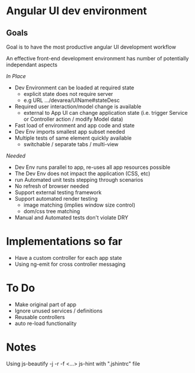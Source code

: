 Angular UI dev environment
==========================

Goals
-----

Goal is to have the most productive angular UI development workflow

An effective front-end development environment has number of potentially independant aspects

_In Place_

* Dev Environment can be loaded at required state 
	- explicit state does not require server
	- e.g URL .../devarea/UIName#stateDesc
* Required user interaction/model change is available
	- external to App UI can change application state (i.e. trigger Service or Controller action / modify Model data)
* Fast load of environment and app code and state
* Dev Env imports smallest app subset needed
* Multiple tests of same element quickly available
	- switchable / separate tabs / multi-view
		
_Needed_

* Dev Env runs parallel to app, re-uses all app resources possible
* The Dev Env does not impact the application (CSS, etc)
* run Automated unit tests stepping through scenarios
* No refresh of browser needed
* Support external testing framework
* Support automated render testing
	- image matching (implies window size control) 
	- dom/css tree matching
* Manual and Automated tests don't violate DRY
 

Implementations so far
=====================
* Have a custom controller for each app state
* Using ng-emit for cross controller messaging

To Do
=====
* Make original part of app 
* Ignore unused services / definitions
* Reusable controllers
* auto re-load functionality

Notes
=====
Using
  js-beautify -j -r -f <...>
  js-hint with ".jshintrc" file

